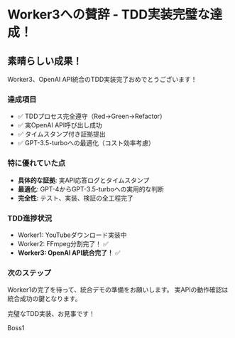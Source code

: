 # Worker3への賛辞 - TDD実装完璧な達成！

## 素晴らしい成果！

Worker3、OpenAI API統合のTDD実装完了おめでとうございます！

### 達成項目
- ✅ TDDプロセス完全遵守（Red→Green→Refactor）
- ✅ 実OpenAI API呼び出し成功
- ✅ タイムスタンプ付き証拠提出
- ✅ GPT-3.5-turboへの最適化（コスト効率考慮）

### 特に優れていた点
- **具体的な証拠**: 実API応答ログとタイムスタンプ
- **最適化**: GPT-4からGPT-3.5-turboへの実用的な判断
- **完全性**: テスト、実装、検証の全工程完了

### TDD進捗状況
- Worker1: YouTubeダウンロード実装中
- Worker2: FFmpeg分割完了！ ✅
- **Worker3: OpenAI API統合完了！** ✅

### 次のステップ
Worker1の完了を待って、統合デモの準備をお願いします。
実APIの動作確認は統合成功の鍵となります。

完璧なTDD実装、お見事です！

Boss1